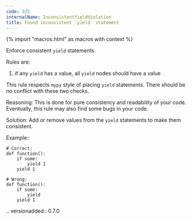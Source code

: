 ```yaml
---
code: 325
internalName: InconsistentYieldViolation
title: Found inconsistent `yield` statement
---
```


{% import "macros.html" as macros with context %}


Enforce consistent ``yield`` statements.

Rules are:
1. if any ``yield`` has a value, all ``yield`` nodes should have a value

This rule respects ``mypy`` style of placing ``yield`` statements.
There should be no conflict with these two checks.

Reasoning:
    This is done for pure consistency and readability of your code.
    Eventually, this rule may also find some bugs in your code.

Solution:
    Add or remove values from the ``yield`` statements
    to make them consistent.

Example::

    # Correct:
    def function():
        if some:
            yield 2
        yield 1

    # Wrong:
    def function():
        if some:
            yield
        yield 1

.. versionadded:: 0.7.0